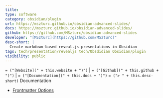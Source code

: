 ```yaml
---
title:
type: software
category: obsidian/plugin
url: https://mszturc.github.io/obsidian-advanced-slides/
docs: https://mszturc.github.io/obsidian-advanced-slides/
github: https://github.com/MSzturc/obsidian-advanced-slides
developer: "[MSzturc](https://github.com/MSzturc)"
desc-short: |
  Create markdown-based reveal.js presentations in Obsidian
tags: tech/presentation/revealjs tech/Obsdidian Obsidian/plugin
visibility: public
---
```

`= ("[Website](" + this.website + ")")` |  `= ("[Github](" + this.github + ")")` | `= ("[Documentation](" + this.docs + ")")`
`= ("> " + this.desc-short)`
Documentation
- [Frontmatter Options](https://mszturc.github.io/obsidian-advanced-slides/yaml/)